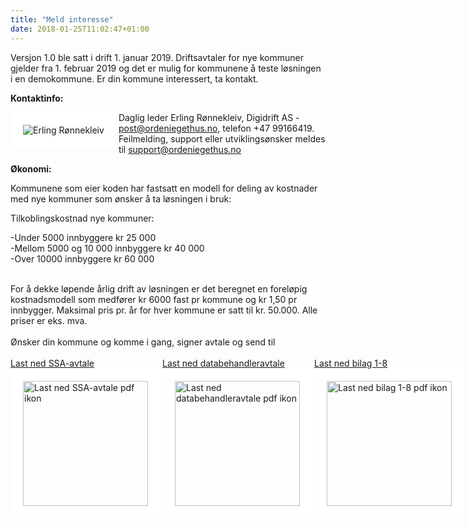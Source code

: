 ```yaml
---
title: "Meld interesse"
date: 2018-01-25T11:02:47+01:00
---
```


Versjon 1.0 ble satt i drift 1. januar 2019. Driftsavtaler for nye kommuner gjelder fra 1. februar 2019 og det er mulig for kommunene å teste løsningen i en demokommune. Er din kommune interessert, ta kontakt.


**Kontaktinfo:** 

<img src ="/images/erling_tkas_small.jpg" align="left" alt="Erling Rønnekleiv" style="border:20px solid white"></img>
Daglig leder Erling Rønnekleiv, Digidrift AS - <post@ordeniegethus.no>, telefon +47 99166419.
<br>
Feilmelding, support eller utviklingsønsker meldes til <support@ordeniegethus.no>


**Økonomi:**

Kommunene som eier koden har fastsatt en modell for deling av kostnader med nye kommuner som ønsker å ta løsningen i bruk:

Tilkoblingskostnad nye kommuner:


-Under 5000 innbyggere kr 25 000 <br>
-Mellom 5000 og 10 000 innbyggere kr 40 000 <br>
-Over 10000 innbyggere kr 60 000 <br>
 
<br>
For å dekke løpende årlig drift av løsningen er det beregnet en foreløpig kostnadsmodell som medfører kr 6000 fast pr kommune og kr 1,50 pr innbygger. Maksimal pris pr. år for hver kommune er satt til kr. 50.000. 
Alle priser er eks. mva. 

<br>
<br>
Ønsker din kommune og komme i gang, signer avtale og send til <post@ordeniegethus.no>
<br>
<br>
<div style="display: flex; justify-content: space-between">
    <div><a href="/images/ssa.pdf" target=_blank>Last ned SSA-avtale<img width="200px" src ="/images/pdf.png" align="left" alt="Last ned SSA-avtale pdf ikon" style="border:20px solid white"></img></a></div>
    <div><a href="/images/databehandleravtale.pdf" target=_blank>Last ned databehandleravtale<a/><img width="200px" src ="/images/pdf.png" align="left" alt="Last ned databehandleravtale pdf ikon" style="border:20px solid white"></img></div>
    <div><a href="/images/Avtale.pdf" target=_blank>Last ned bilag 1-8<img width="200px" src ="/images/pdf.png" align="left" alt="Last ned bilag 1-8 pdf ikon" style="border:20px solid white"></img></a></div>
</div>
<br>
<br>



